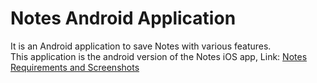 # Notes Android Application
It is an Android application to save Notes with various features.
<br/>This application is the android version of the Notes iOS app, Link: [Notes](https://github.com/Lambz/Notes)
<br/>
[Requirements and Screenshots](https://github.com/Lambz/Notes/blob/master/README.md)
